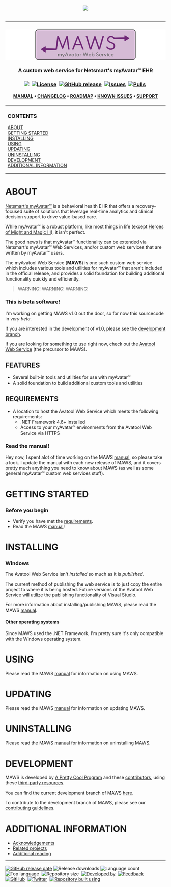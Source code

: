 <!--
  GitHub repository template (b210103)
  https://github.com/APrettyCoolProgram/my-development-environment/tree/master/templates/github/
-->
<h6 align="center">

  <img src="https://img.shields.io/badge/WARNING:-THIS%20IS%20BETA%20SOFTWARE-%23990000?style=for-the-badge">
  
</h6>

***

<h3 align="center">

  <img src="resources/asset/img/logo/maws-logo-800x150.png" alt="MyAvatool Web Service logo" width="800">
  <br>
  <br>
  A custom web service for Netsmart's myAvatar™ EHR
  <br>

</h3>

<h3 align="center">

  <img src="https://img.shields.io/badge/status-active-brightgreen">&nbsp;
  [![License](https://img.shields.io/github/license/spectrum-health-systems/myavatool-web-service)](https://www.apache.org/licenses/LICENSE-2.0)&nbsp;
  [![GitHub release](https://img.shields.io/github/v/release/spectrum-health-systems/myavatool-web-service)](https://github.com/spectrum-health-systems/myavatool-web-service/releases)&nbsp;
  [![Issues](https://img.shields.io/github/issues/spectrum-health-systems/myavatool-web-service)](https://github.com/spectrum-health-systems/myavatool-web-service/issues)&nbsp;
  [![Pulls](https://img.shields.io/github/issues-pr/spectrum-health-systems/myavatool-web-service)](https://github.com/spectrum-health-systems/myavatool-web-service/pulls)&nbsp;

</h3>

<h4 align="center">

  [MANUAL](doc/man/manual.md)&nbsp;&bull;&nbsp;[CHANGELOG](doc/changelog.md)&nbsp;&bull;&nbsp;[ROADMAP](doc/roadmap.md)&nbsp;&bull;&nbsp;[KNOWN ISSUES](doc/known-issues.md)&nbsp;&bull;&nbsp;[SUPPORT](doc/support.md)
  <br>

</h4>

<!-- The HTML indentations have to stay this way to work. -->
<table>
<tr>
<td img src="non-existant-spacer.png" alt="non-existant-spacer" width="1000" height="1">

  ### CONTENTS
  [ABOUT](#about)<br>
  [GETTING STARTED](#getting-started)<br>
  [INSTALLING](#installing)<br>
  [USING](#using)<br>
  [UPDATING](#updating)<br>
  [UNINSTALLING](#uninstalling)<br>
  [DEVELOPMENT](#development)<br>
  [ADDITIONAL INFORMATION](#additional-information)<br>

</td>
</tr>
</table>

# ABOUT
[Netsmart's myAvatar™](https://www.ntst.com/Solutions-and-Services/Offerings/myAvatar) is a behavioral health EHR that offers a recovery-focused suite of solutions that leverage real-time analytics and clinical decision support to drive value-based care.

While myAvatar™ is a robust platform, like most things in life (except [Heroes of Might and Magic III](https://www.gog.com/game/heroes_of_might_and_magic_3_complete_edition)), it isn't perfect.

The good news is that myAvatar™ functionality can be extended via Netsmart's myAvatar™ Web Services, and/or custom web services that are written by myAvatar™ users.

The myAvatool Web Service (**MAWS**) is one such custom web service which includes various tools and utilities for myAvatar™ that aren't included in the official release, and provides a solid foundation for building additional functionality quickly and efficiently.

> WARNING! WARNING! WARNING!
### This is beta software!
I'm working on getting MAWS v1.0 out the door, so for now this sourcecode in *very beta*.

If you are interested in the development of v1.0, please see the [development branch](https://github.com/spectrum-health-systems/myavatool-web-service/tree/development-v1.0).

If you are looking for something to use right now, check out the [Avatool Web Service](https://github.com/spectrum-health-systems/Avatool-Web-Service) (the precursor to MAWS).

## FEATURES
* Several built-in tools and utilities for use with myAvatar™
* A solid foundation to build additional custom tools and utilities

## REQUIREMENTS
* A location to host the Avatool Web Service which meets the following requirements:
  * .NET Framework 4.6+ installed
  * Access to your myAvatar™ environments from the Avatool Web Service via HTTPS

### Read the manual!
Hey now, I spent alot of time working on the MAWS [manual](doc/man/manual.md), so please take a look. I update the manual with each new release of MAWS, and it covers pretty much anything you need to know about MAWS (as well as some general myAvatar™ custom web services stuff).

# GETTING STARTED
### Before you begin
* Verify you have met the [requirements](#requirements).
* Read the MAWS [manual](doc/man/manual.md)!

# INSTALLING
### Windows
The Avatool Web Service isn't *installed* so much as it is *published*.

The current method of publishing the web service is to just copy the entire project to where it is being hosted. Future versions of the Avatool Web Service will utilize the publishing functionality of Visual Studio.

For more information about installing/publishing MAWS, please read the MAWS [manual](doc/man/manual-hosting-maws.md).

#### Other operating systems
Since MAWS used the .NET Framework, I'm pretty sure it's only compatible with the Windows operating system.

# USING
Please read the MAWS [manual](doc/man/manual.md) for information on using MAWS.

# UPDATING
Please read the MAWS [manual](doc/man/manual.md) for information on updating MAWS.

# UNINSTALLING
Please read the MAWS [manual](doc/man/manual.md) for information on uninstalling MAWS.

# DEVELOPMENT
MAWS is developed by [A Pretty Cool Program](https://aprettycoolprogram.com) and these [contributors](doc/contributors.md), using these [third-party resources](built-with.md).

You can find the current development branch of MAWS [here](https://github.com/spectrum-health-systems/myavatool-web-service/tree/development-v1.0).

To contribute to the development branch of MAWS, please see our [contributing guidelines](doc/contributing.md).

# ADDITIONAL INFORMATION
* [Acknowledgements](doc/acknowledgements.md)
* [Related projects](doc/related-projects.md)
* [Additional reading](doc/additional-reading.md)

***

<!-- DEVELOPMENT FOOTER -->
[![GitHub release date](https://img.shields.io/github/release-date/spectrum-health-systems/myavatool-web-service)](https://github.com/spectrum-health-systems/myavatool-web-service/releases)&nbsp;![Release downloads](https://img.shields.io/github/downloads/spectrum-health-systems/myavatool-web-service/total)&nbsp;![Language count](https://img.shields.io/github/languages/count/spectrum-health-systems/myavatool-web-service)&nbsp;
![Top language](https://img.shields.io/github/languages/top/spectrum-health-systems/myavatool-web-service)&nbsp;
![Repository size](https://img.shields.io/github/repo-size/spectrum-health-systems/myavatool-web-service)&nbsp;
[![Developed by](https://img.shields.io/badge/developed%20by-a%20pretty%20cool%20program-17806D)](https://aprettycoolprogram.com)&nbsp;
[![Feedback](https://img.shields.io/badge/feedback@aprettycoolprogram.com-17806D)](mailto:feedback@aprettycoolprogram.com)&nbsp;
[![GitHub](https://img.shields.io/github/followers/aprettycoolprogram.svg?label=GitHub&style=social)](https://github.com/aprettycoolprogram)&nbsp;
[![Twitter](https://img.shields.io/twitter/follow/aprettycoolprog.svg?label=Twitter&style=social)](https://twitter.com/aprettycoolprog)&nbsp;
[![Repository built using](https://img.shields.io/badge/README%20built%20using-a%20pretty%20cool%20README%20template-17806D.svg)](https://github.com/APrettyCoolProgram/my-development-environment/tree/development/templates/github)